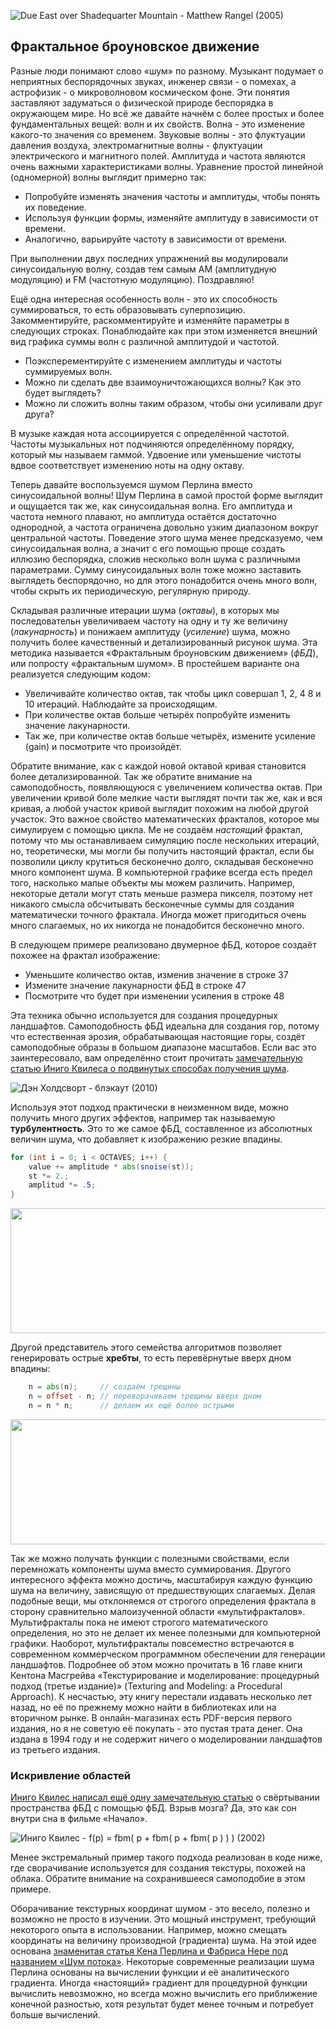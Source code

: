 ![Due East over Shadequarter Mountain - Matthew Rangel (2005) ](rangel.jpg)

## Фрактальное броуновское движение

Разные люди понимают слово «шум» по разному. Музыкант подумает о неприятных беспорядочных звуках, инженер связи - о помехах, а астрофизик - о микроволновом космическом фоне. Эти понятия заставляют задуматься о физической природе беспорядка в окружающем мире. Но всё же давайте начнём с более простых и более фундаментальных вещей: волн и их свойств. Волна - это изменение какого-то значения со временем. Звуковые волны - это флуктуации давления воздуха, электромагнитные волны - флуктуации электрического и магнитного полей. Амплитуда и частота являются очень важными характеристиками волны. Уравнение простой линейной (одномерной) волны выглядит примерно так:

<div class="simpleFunction" data="
float amplitude = 1.;
float frequency = 1.;
y = amplitude * sin(x * frequency);
"></div>

* Попробуйте изменять значения частоты и амплитуды, чтобы понять их поведение.
* Используя функции формы, изменяйте амплитуду в зависимости от времени.
* Аналогично, варьируйте частоту в зависимости от времени.

При выполнении двух последних упражнений вы модулировали синусоидальную волну, создав тем самым AM (амплитудную модуляцию) и FM (частотную модуляцию). Поздравляю!

Ещё одна интересная особенность волн - это их способность суммироваться, то есть образовывать суперпозицию. Закомментируйте, раскомментируйте и изменяйте параметры в следующих строках. Понаблюдайте как при этом изменяется внешний вид графика суммы волн с различной амплитудой и частотой.

<div class="simpleFunction" data="
float amplitude = 1.;
float frequency = 1.;
y = sin(x * frequency);
float t = 0.01*(-u_time*130.0);
y += sin(x*frequency*2.1 + t)*4.5;
y += sin(x*frequency*1.72 + t*1.121)*4.0;
y += sin(x*frequency*2.221 + t*0.437)*5.0;
y += sin(x*frequency*3.1122+ t*4.269)*2.5;
y *= amplitude*0.06;
"></div>

* Поэксперементируйте с изменением амплитуды и частоты суммируемых волн.
* Можно ли сделать две взаимоуничтожающихся волны? Как это будет выглядеть?
* Можно ли сложить волны таким образом, чтобы они усиливали друг друга?

В музыке каждая нота ассоциируется с определённой частотой. Частоты музыкальных нот подчиняются определённому порядку, который мы называем гаммой. Удвоение или уменьшение чистоты вдвое соответствует изменению ноты на одну октаву.

Теперь давайте воспользуемся шумом Перлина вместо синусоидальной волны! Шум Перлина в самой простой форме выглядит и ощущается так же, как синусоидальная волна. Его амплитуда и частота немного плавают, но амплитуда остаётся достаточно однородной, а частота ограничена довольно узким диапазоном вокруг центральной частоты. Поведение этого шума менее предсказуемо, чем синусоидальная волна, а значит с его помощью проще создать иллюзию беспорядка, сложив несколько волн шума с различными параметрами. Сумму синусоидальных волн тоже можно заставить выглядеть беспорядочно, но для этого понадобится очень много волн, чтобы скрыть их периодическую, регулярную природу.

Складывая различные итерации шума (*октавы*), в которых мы последовательн увеличиваем частоту на одну и ту же величину (*лакунарность*) и понижаем амплитуду (*усиление*) шума, можно получить более качественный и детализированный рисунок шума. Эта методика называется «Фрактальным броуновским движением» (*фБД*), или попросту «фрактальным шумом». В простейшем варианте она реализуется следующим кодом:

<div class="simpleFunction" data="// Свойства
const int octaves = 1;
float lacunarity = 2.0;
float gain = 0.5;
//
// Начальные значения
float amplitude = 0.5;
float frequency = 1.;
//
// Цикл по октавам
for (int i = 0; i < octaves; i++) {
&#9;y += amplitude * noise(frequency*x);
&#9;frequency *= lacunarity;
&#9;amplitude *= gain;
}"></div>

* Увеличивайте количество октав, так чтобы цикл совершал 1, 2, 4 8 и 10 итераций. Наблюдайте за происходящим.
* При количестве октав больше четырёх попробуйте изменить значение лакунарности.
* Так же, при количестве октав больше четырёх, измените усиление (gain) и посмотрите что произойдёт.

Обратите внимание, как с каждой новой октавой кривая становится более детализированной. Так же обратите внимание на самоподобность, появляющуюся с увеличением количества октав. При увеличении кривой боле мелкие части выглядят почти так же, как и вся кривая, а любой участок кривой выглядит похожим на любой другой участок. Это важное свойство математических фракталов, которое мы симулируем с помощью цикла. Ме не создаём *настоящий* фрактал, потому что мы останавливаем симуляцию после нескольких итераций, но, теоретически, мы могли бы получить настоящий фрактал, если бы позволили циклу крутиться бесконечно долго, складывая бесконечно много компонент шума. В компьютерной графике всегда есть предел того, насколько малые объекты мы можем различить. Например, некоторые детали могут стать меньше размера пикселя, поэтому нет никакого смысла обсчитывать бесконечные суммы для создания математически точного фрактала. Иногда может пригодиться очень много слагаемых, но их никогда не понадобится бесконечно много.

В следующем примере реализовано двумерное фБД, которое создаёт похожее на фрактал изображение:

<div class='codeAndCanvas' data='2d-fbm.frag'></div>

* Уменьшите количество октав, изменив значение в строке 37
* Измените значение лакунарности фБД в строке 47
* Посмотрите что будет при изменении усиления в строке 48

Эта техника обычно используется для создания процедурных ландшафтов. Самоподобность фБД идеальна для создания гор, потому что естественная эрозия, обрабатывающая настоящие горы, создёт самоподобные образы в большом диапазоне масштабов. Если вас это заинтересовало, вам определённо стоит прочитать [замечательную статью Иниго Квилеса о подвинутых способах получения шума](http://www.iquilezles.org/www/articles/morenoise/morenoise.htm).

![ Дэн Холдсворт - блэкаут (2010)](holdsworth.jpg)

Используя этот подход практически в неизменном виде, можно получить много других эффектов, например так называемую **турбулентность**. Это то же самое фБД, составленное из абсолютных величин шума, что добавляет к изображению резкие впадины.

```glsl
for (int i = 0; i < OCTAVES; i++) {
    value += amplitude * abs(snoise(st));
    st *= 2.;
    amplitud *= .5;
}
```

<a href="../edit.php#13/turbulence.frag"><img src="turbulence-long.png"  width="520px" height="200px"></img></a>

Другой представитель этого семейства алгоритмов позволяет генерировать острые **хребты**, то есть перевёрнутые вверх дном впадины:

```glsl
    n = abs(n);     // создаём трещины
    n = offset - n; // переворачиваем трещины вверх дном
    n = n * n;      // делаем их ещё более острыми
```

<a href="../edit.php#13/ridge.frag"><img src="ridge-long.png"  width="520px" height="200px"></img></a>

Так же можно получать функции с полезными свойствами, если перемножать компоненты шума вместо суммирования. Другого интересного эффекта можно достичь, масштабируя каждую функцию шума на величину, зависящую от предшествующих слагаемых. Делая подобные вещи, мы отклоняемся от строгого определения фрактала в сторону сравнительно малоизученной области «мультифракталов». Мультифракталы пока не имеют строгого математического определения, но это не делает их менее полезными для компьютерной графики. Наоборот, мультифракталы повсеместно встречаются в современном коммерческом программном обеспечении для генерации ландшафтов. Подробнее об этом можно прочитать в 16 главе книги Кентона Масгрейва «Текстурирование и моделирование: процедурный подход (третье издание)» (Texturing and Modeling: a Procedural Approach). К несчастью, эту книгу перестали издавать несколько лет назад, но её по прежнему можно найти в библиотеках или на вторичном рынке. В онлайн-магазинах есть PDF-версия первого издания, но я не советую её покупать - это пустая трата денег. Она издана в 1994 году и не содержит ничего о моделировании ландшафтов из третьего издания.

### Искривление областей

[Иниго Квилес написал ещё одну замечательную статью](http://www.iquilezles.org/www/articles/warp/warp.htm) о свёртывании пространства фБД с помощью фБД. Взрыв мозга? Да, это как сон внутри сна в фильме «Начало».

![ Иниго Квилес - f(p) = fbm( p + fbm( p + fbm( p ) ) ) (2002)](quiles.jpg)

Менее экстремальный пример такого подхода реализован в коде ниже, где сворачивание используется для создания текстуры, похожей на облака. Обратите внимание на сохранившееся самоподобие в этом примере.

<div class='codeAndCanvas' data='clouds.frag'></div>

Оборачивание текстурных координат шумом - это весело, полезно и возможно не просто в изучении. Это мощный инструмент, требующий некоторого опыта в использовании. Например, можно смещать координаты на величину производной (градиента) шума. На этой идее основана [знаменитая статья Кена Перлина и Фабриса Нере под названием «Шум потока»](http://evasion.imag.fr/Publications/2001/PN01/). Некоторые современные реализации шума Перлина основаны на вычислении функции и её аналитического градиента. Иногда «настоящий» градиент для процедурной функции вычислить невозможно, но всегда можно вычислить его приближение конечной разностью, хотя результат будет менее точным и потребует больше вычислений.
